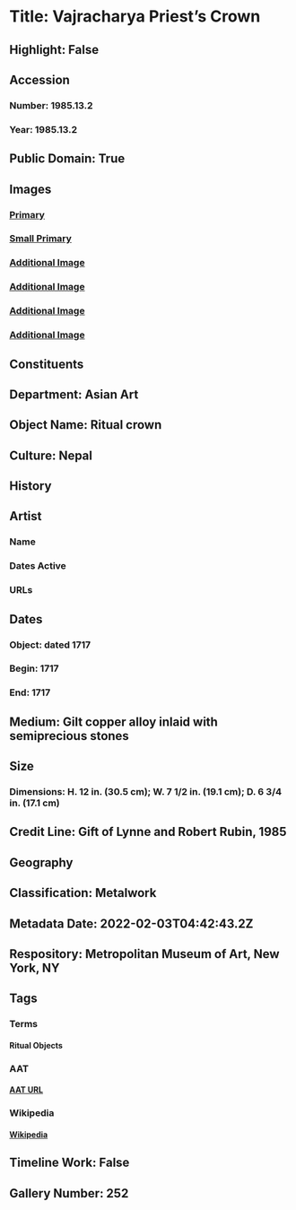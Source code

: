 # Title: Vajracharya Priest’s Crown
## Highlight: False
## Accession
### Number: 1985.13.2
### Year: 1985.13.2
## Public Domain: True
## Images
### [Primary](https://images.metmuseum.org/CRDImages/as/original/DP-14528-006.jpg)
### [Small Primary](https://images.metmuseum.org/CRDImages/as/web-large/DP-14528-006.jpg)
### [Additional Image](https://images.metmuseum.org/CRDImages/as/original/DP-14528-009.jpg)
### [Additional Image](https://images.metmuseum.org/CRDImages/as/original/DP-14528-007.jpg)
### [Additional Image](https://images.metmuseum.org/CRDImages/as/original/DP-14528-008.jpg)
### [Additional Image](https://images.metmuseum.org/CRDImages/as/original/DP-14528-005.jpg)
## Constituents
## Department: Asian Art
## Object Name: Ritual crown
## Culture: Nepal
## History
## Artist
### Name
### Dates Active
### URLs
## Dates
### Object: dated 1717
### Begin: 1717
### End: 1717
## Medium: Gilt copper alloy inlaid with semiprecious stones
## Size
### Dimensions: H. 12 in. (30.5 cm); W. 7 1/2 in. (19.1 cm); D. 6 3/4 in. (17.1 cm)
## Credit Line: Gift of Lynne and Robert Rubin, 1985
## Geography
## Classification: Metalwork
## Metadata Date: 2022-02-03T04:42:43.2Z
## Respository: Metropolitan Museum of Art, New York, NY
## Tags
### Terms
#### Ritual Objects
### AAT
#### [AAT URL](http://vocab.getty.edu/page/aat/300312158)
### Wikipedia
#### [Wikipedia]()
## Timeline Work: False
## Gallery Number: 252